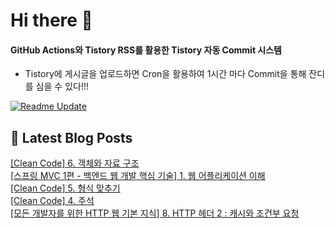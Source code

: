
# Hi there 👋

#### GitHub Actions와 Tistory RSS를 활용한 Tistory 자동 Commit 시스템

- Tistory에 게시글을 업로드하면 Cron을 활용하여 1시간 마다 Commit을 통해 잔디를 심을 수 있다!!!

[![Readme Update](https://github.com/ParkSeYun98/Tistory/actions/workflows/main.yml/badge.svg)](https://github.com/ParkSeYun98/Tistory/actions/workflows/main.yml) <br>

## 📕 Latest Blog Posts

<a href=https://developisntcool.tistory.com/entry/Clean-Code-6-%EA%B0%9D%EC%B2%B4%EC%99%80-%EC%9E%90%EB%A3%8C-%EA%B5%AC%EC%A1%B0>[Clean Code] 6. 객체와 자료 구조</a></br><a href=https://developisntcool.tistory.com/entry/%EC%8A%A4%ED%94%84%EB%A7%81-MVC-1%ED%8E%B8-%EB%B0%B1%EC%97%94%EB%93%9C-%EC%9B%B9-%EA%B0%9C%EB%B0%9C-%ED%95%B5%EC%8B%AC-%EA%B8%B0%EC%88%A0-1-%EC%9B%B9-%EC%96%B4%ED%94%8C%EB%A6%AC%EC%BC%80%EC%9D%B4%EC%85%98-%EC%9D%B4%ED%95%B4>[스프링 MVC 1편 - 백엔드 웹 개발 핵심 기술] 1. 웹 어플리케이션 이해</a></br><a href=https://developisntcool.tistory.com/entry/Clean-Code-5-%ED%98%95%EC%8B%9D-%EB%A7%9E%EC%B6%94%EA%B8%B0>[Clean Code] 5. 형식 맞추기</a></br><a href=https://developisntcool.tistory.com/entry/Clean-Code-4-%EC%A3%BC%EC%84%9D>[Clean Code] 4. 주석</a></br><a href=https://developisntcool.tistory.com/entry/%EB%AA%A8%EB%93%A0-%EA%B0%9C%EB%B0%9C%EC%9E%90%EB%A5%BC-%EC%9C%84%ED%95%9C-HTTP-%EC%9B%B9-%EA%B8%B0%EB%B3%B8-%EC%A7%80%EC%8B%9D-8-HTTP-%ED%97%A4%EB%8D%94-2-%EC%BA%90%EC%8B%9C%EC%99%80-%EC%A1%B0%EA%B1%B4%EB%B6%80-%EC%9A%94%EC%B2%AD>[모든 개발자를 위한 HTTP 웹 기본 지식] 8. HTTP 헤더 2 : 캐시와 조건부 요청</a></br>
